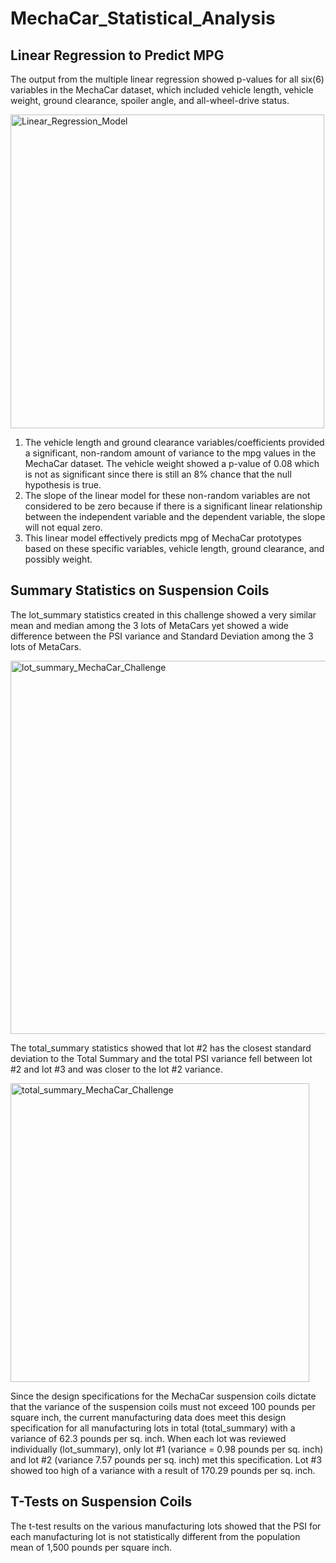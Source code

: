 # MechaCar_Statistical_Analysis

## Linear Regression to Predict MPG
The output from the multiple linear regression showed p-values for all six(6) variables in the MechaCar dataset, which included vehicle length, vehicle weight, ground clearance, spoiler angle, and all-wheel-drive status.

<img width="502" alt="Linear_Regression_Model" src="https://user-images.githubusercontent.com/74223626/112874754-eeb93800-9088-11eb-9fa3-ba92ed41f726.png">

1) The vehicle length and ground clearance variables/coefficients provided a significant, non-random amount of variance to the mpg values in the MechaCar dataset.  The vehicle weight showed a p-value of 0.08 which is not as significant since there is still an 8% chance that the null hypothesis is true.
2) The slope of the linear model for these non-random variables are not considered to be zero because if there is a significant linear relationship between the independent variable and the dependent variable, the slope will not equal zero.
3) This linear model effectively predicts mpg of MechaCar prototypes based on these specific variables, vehicle length, ground clearance, and possibly weight. 

## Summary Statistics on Suspension Coils
The lot_summary statistics created in this challenge showed a very similar mean and median among the 3 lots of MetaCars yet showed a wide difference between the PSI variance and Standard Deviation among the 3 lots of MetaCars.  

<img width="597" alt="lot_summary_MechaCar_Challenge" src="https://user-images.githubusercontent.com/74223626/112872451-06db8800-9086-11eb-9bb1-5eb70cddf0aa.png">

The total_summary statistics showed that lot #2 has the closest standard deviation to the Total Summary and the total PSI variance fell between lot #2 and lot #3 and was closer to the lot #2 variance. 

<img width="478" alt="total_summary_MechaCar_Challenge" src="https://user-images.githubusercontent.com/74223626/112872568-24a8ed00-9086-11eb-94ea-51836ec6596b.png">

Since the design specifications for the MechaCar suspension coils dictate that the variance of the suspension coils must not exceed 100 pounds per square inch, the current manufacturing data does meet this design specification for all manufacturing lots in total (total_summary) with a variance of 62.3 pounds per sq. inch. When each lot was reviewed individually (lot_summary), only lot #1 (variance = 0.98 pounds per sq. inch) and lot #2 (variance 7.57 pounds per sq. inch) met this specification. Lot #3 showed too high of a variance with a result of 170.29 pounds per sq. inch.

## T-Tests on Suspension Coils
The t-test results on the various manufacturing lots showed that the PSI for each manufacturing lot is not statistically different from the population mean of 1,500 pounds per square inch. 

